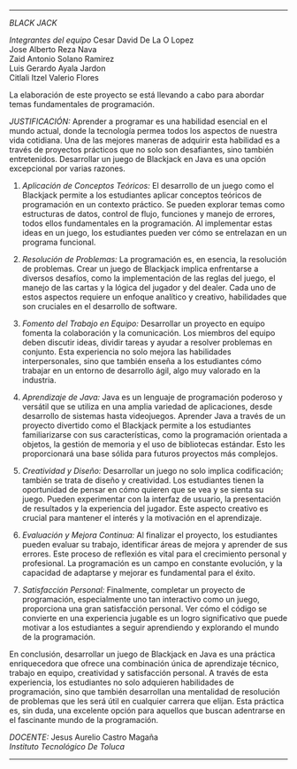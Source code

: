 

---

*BLACK JACK*

*Integrantes del equipo*
Cesar David De La O Lopez  
Jose Alberto Reza Nava  
Zaid Antonio Solano Ramirez  
Luis Gerardo Ayala Jardon  
Citlali Itzel Valerio Flores  

La elaboración de este proyecto se está llevando a cabo para abordar temas fundamentales de programación.

*JUSTIFICACIÓN:* Aprender a programar es una habilidad esencial en el mundo actual, donde la tecnología permea todos los aspectos de nuestra vida cotidiana. Una de las mejores maneras de adquirir esta habilidad es a través de proyectos prácticos que no solo son desafiantes, sino también entretenidos. Desarrollar un juego de Blackjack en Java es una opción excepcional por varias razones.

1. *Aplicación de Conceptos Teóricos:* El desarrollo de un juego como el Blackjack permite a los estudiantes aplicar conceptos teóricos de programación en un contexto práctico. Se pueden explorar temas como estructuras de datos, control de flujo, funciones y manejo de errores, todos ellos fundamentales en la programación. Al implementar estas ideas en un juego, los estudiantes pueden ver cómo se entrelazan en un programa funcional.

2. *Resolución de Problemas:* La programación es, en esencia, la resolución de problemas. Crear un juego de Blackjack implica enfrentarse a diversos desafíos, como la implementación de las reglas del juego, el manejo de las cartas y la lógica del jugador y del dealer. Cada uno de estos aspectos requiere un enfoque analítico y creativo, habilidades que son cruciales en el desarrollo de software.

3. *Fomento del Trabajo en Equipo:* Desarrollar un proyecto en equipo fomenta la colaboración y la comunicación. Los miembros del equipo deben discutir ideas, dividir tareas y ayudar a resolver problemas en conjunto. Esta experiencia no solo mejora las habilidades interpersonales, sino que también enseña a los estudiantes cómo trabajar en un entorno de desarrollo ágil, algo muy valorado en la industria.

4. *Aprendizaje de Java:* Java es un lenguaje de programación poderoso y versátil que se utiliza en una amplia variedad de aplicaciones, desde desarrollo de sistemas hasta videojuegos. Aprender Java a través de un proyecto divertido como el Blackjack permite a los estudiantes familiarizarse con sus características, como la programación orientada a objetos, la gestión de memoria y el uso de bibliotecas estándar. Esto les proporcionará una base sólida para futuros proyectos más complejos.

5. *Creatividad y Diseño:* Desarrollar un juego no solo implica codificación; también se trata de diseño y creatividad. Los estudiantes tienen la oportunidad de pensar en cómo quieren que se vea y se sienta su juego. Pueden experimentar con la interfaz de usuario, la presentación de resultados y la experiencia del jugador. Este aspecto creativo es crucial para mantener el interés y la motivación en el aprendizaje.

6. *Evaluación y Mejora Continua:* Al finalizar el proyecto, los estudiantes pueden evaluar su trabajo, identificar áreas de mejora y aprender de sus errores. Este proceso de reflexión es vital para el crecimiento personal y profesional. La programación es un campo en constante evolución, y la capacidad de adaptarse y mejorar es fundamental para el éxito.

7. *Satisfacción Personal:* Finalmente, completar un proyecto de programación, especialmente uno tan interactivo como un juego, proporciona una gran satisfacción personal. Ver cómo el código se convierte en una experiencia jugable es un logro significativo que puede motivar a los estudiantes a seguir aprendiendo y explorando el mundo de la programación.

En conclusión, desarrollar un juego de Blackjack en Java es una práctica enriquecedora que ofrece una combinación única de aprendizaje técnico, trabajo en equipo, creatividad y satisfacción personal. A través de esta experiencia, los estudiantes no solo adquieren habilidades de programación, sino que también desarrollan una mentalidad de resolución de problemas que les será útil en cualquier carrera que elijan. Esta práctica es, sin duda, una excelente opción para aquellos que buscan adentrarse en el fascinante mundo de la programación.

*DOCENTE:* Jesus Aurelio Castro Magaña  
*Instituto Tecnológico De Toluca*

--- 
